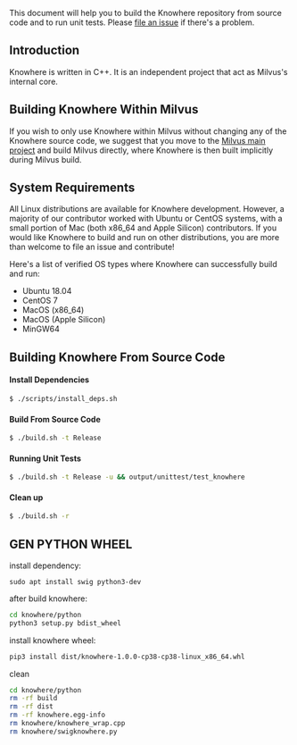 This document will help you to build the Knowhere repository from source code and to run unit tests. Please [file an issue](https://github.com/milvus-io/knowhere/issues/new) if there's a problem.

## Introduction

Knowhere is written in C++. It is an independent project that act as Milvus's internal core.

## Building Knowhere Within Milvus

If you wish to only use Knowhere within Milvus without changing any of the Knowhere source code, we suggest that you move to the [Milvus main project](https://github.com/milvus-io/milvus) and build Milvus directly, where Knowhere is then built implicitly during Milvus build.

## System Requirements

All Linux distributions are available for Knowhere development. However, a majority of our contributor worked with Ubuntu or CentOS systems, with a small portion of Mac (both x86_64 and Apple Silicon) contributors. If you would like Knowhere to build and run on other distributions, you are more than welcome to file an issue and contribute!

Here's a list of verified OS types where Knowhere can successfully build and run:

- Ubuntu 18.04
- CentOS 7
- MacOS (x86_64)
- MacOS (Apple Silicon)
- MinGW64

## Building Knowhere From Source Code

#### Install Dependencies

```bash
$ ./scripts/install_deps.sh
```

#### Build From Source Code

```bash
$ ./build.sh -t Release
```

#### Running Unit Tests

```bash
$ ./build.sh -t Release -u && output/unittest/test_knowhere
```

#### Clean up

```bash
$ ./build.sh -r
```

## GEN PYTHON WHEEL

install dependency:

```
sudo apt install swig python3-dev
```

after build knowhere:

```bash
cd knowhere/python
python3 setup.py bdist_wheel
```

install knowhere wheel:

```bash
pip3 install dist/knowhere-1.0.0-cp38-cp38-linux_x86_64.whl
```

clean

```bash
cd knowhere/python
rm -rf build
rm -rf dist
rm -rf knowhere.egg-info
rm knowhere/knowhere_wrap.cpp
rm knowhere/swigknowhere.py
```

